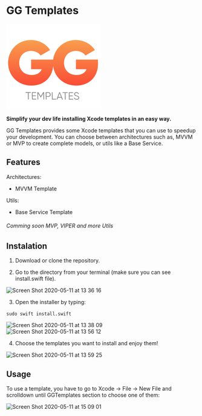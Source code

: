# GG Templates

<img src="Resources/logo.png">

**Simplify your dev life installing Xcode templates in an easy way.**

GG Templates provides some Xcode templates that you can use to speedup your development. You can choose between architectures such as, MVVM or MVP to create complete models, or utils like a Base Service.

## Features

Architectures:

- MVVM Template

Utils:

- Base Service Template

###### Comming soon MVP, VIPER and more Utils

## Instalation

1. Download or clone the repository.

2. Go to the directory from your terminal (make sure you can see install.swift file).

<img width="606" alt="Screen Shot 2020-05-11 at 13 36 16" src="https://user-images.githubusercontent.com/9702833/81588743-4bd3ce80-938f-11ea-9742-11141d5f0bff.png">

3. Open the installer by typing:

```shell
sudo swift install.swift
```

<img width="606" alt="Screen Shot 2020-05-11 at 13 38 09" src="https://user-images.githubusercontent.com/9702833/81588764-4ecebf00-938f-11ea-9d3f-fc7c54113e0d.png">

<img width="401" alt="Screen Shot 2020-05-11 at 13 56 12" src="https://user-images.githubusercontent.com/9702833/81588775-4f675580-938f-11ea-9750-fbba7d13af06.png">

4. Choose the templates you want to install and enjoy them!

<img width="402" alt="Screen Shot 2020-05-11 at 13 59 25" src="https://user-images.githubusercontent.com/9702833/81589239-a4a36700-938f-11ea-88a4-0fe1c3837f04.png">

## Usage

To use a template, you have to go to Xcode -> File -> New File and scrolldown until GGTemplates section to choose one of them:

<img width="731" alt="Screen Shot 2020-05-11 at 15 09 01" src="https://user-images.githubusercontent.com/9702833/81595876-8b071d00-9399-11ea-99de-f97b142a1afa.png">

